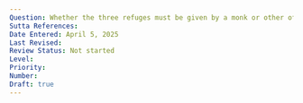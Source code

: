 ```yaml
---
Question: Whether the three refuges must be given by a monk or other official?
Sutta References:
Date Entered: April 5, 2025
Last Revised:
Review Status: Not started
Level: 
Priority: 
Number: 
Draft: true
---
```


